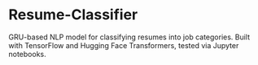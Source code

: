 # Resume-Classifier
GRU-based NLP model for classifying resumes into job categories. Built with TensorFlow and Hugging Face Transformers, tested via Jupyter notebooks.
